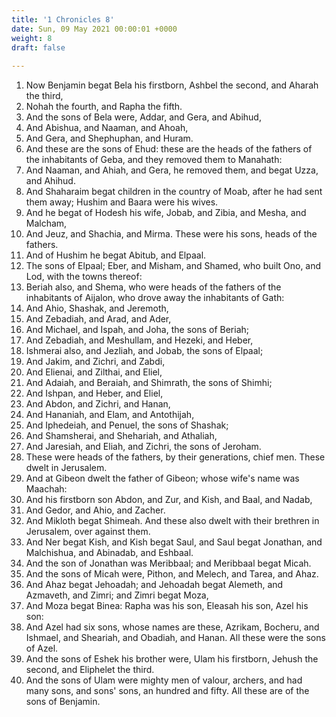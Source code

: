 ```yaml
---
title: '1 Chronicles 8'
date: Sun, 09 May 2021 00:00:01 +0000
weight: 8
draft: false
  
---
```


1. Now Benjamin begat Bela his firstborn, Ashbel the second, and Aharah the third,
2. Nohah the fourth, and Rapha the fifth.
3. And the sons of Bela were, Addar, and Gera, and Abihud,
4. And Abishua, and Naaman, and Ahoah,
5. And Gera, and Shephuphan, and Huram.
6. And these are the sons of Ehud: these are the heads of the fathers of the inhabitants of Geba, and they removed them to Manahath:
7. And Naaman, and Ahiah, and Gera, he removed them, and begat Uzza, and Ahihud.
8. And Shaharaim begat children in the country of Moab, after he had sent them away; Hushim and Baara were his wives.
9. And he begat of Hodesh his wife, Jobab, and Zibia, and Mesha, and Malcham,
10. And Jeuz, and Shachia, and Mirma. These were his sons, heads of the fathers.
11. And of Hushim he begat Abitub, and Elpaal.
12. The sons of Elpaal; Eber, and Misham, and Shamed, who built Ono, and Lod, with the towns thereof:
13. Beriah also, and Shema, who were heads of the fathers of the inhabitants of Aijalon, who drove away the inhabitants of Gath:
14. And Ahio, Shashak, and Jeremoth,
15. And Zebadiah, and Arad, and Ader,
16. And Michael, and Ispah, and Joha, the sons of Beriah;
17. And Zebadiah, and Meshullam, and Hezeki, and Heber,
18. Ishmerai also, and Jezliah, and Jobab, the sons of Elpaal;
19. And Jakim, and Zichri, and Zabdi,
20. And Elienai, and Zilthai, and Eliel,
21. And Adaiah, and Beraiah, and Shimrath, the sons of Shimhi;
22. And Ishpan, and Heber, and Eliel,
23. And Abdon, and Zichri, and Hanan,
24. And Hananiah, and Elam, and Antothijah,
25. And Iphedeiah, and Penuel, the sons of Shashak;
26. And Shamsherai, and Shehariah, and Athaliah,
27. And Jaresiah, and Eliah, and Zichri, the sons of Jeroham.
28. These were heads of the fathers, by their generations, chief men. These dwelt in Jerusalem.
29. And at Gibeon dwelt the father of Gibeon; whose wife's name was Maachah:
30. And his firstborn son Abdon, and Zur, and Kish, and Baal, and Nadab,
31. And Gedor, and Ahio, and Zacher.
32. And Mikloth begat Shimeah. And these also dwelt with their brethren in Jerusalem, over against them.
33. And Ner begat Kish, and Kish begat Saul, and Saul begat Jonathan, and Malchishua, and Abinadab, and Eshbaal.
34. And the son of Jonathan was Meribbaal; and Meribbaal begat Micah.
35. And the sons of Micah were, Pithon, and Melech, and Tarea, and Ahaz.
36. And Ahaz begat Jehoadah; and Jehoadah begat Alemeth, and Azmaveth, and Zimri; and Zimri begat Moza,
37. And Moza begat Binea: Rapha was his son, Eleasah his son, Azel his son:
38. And Azel had six sons, whose names are these, Azrikam, Bocheru, and Ishmael, and Sheariah, and Obadiah, and Hanan. All these were the sons of Azel.
39. And the sons of Eshek his brother were, Ulam his firstborn, Jehush the second, and Eliphelet the third.
40. And the sons of Ulam were mighty men of valour, archers, and had many sons, and sons' sons, an hundred and fifty. All these are of the sons of Benjamin.
